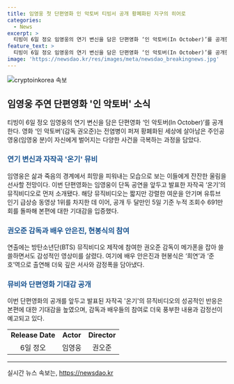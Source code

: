 ```yaml
---
title: 임영웅 첫 단편영화 인 악토버 티빙서 공개 황폐화된 지구의 히어로
categories:
  - News
excerpt: >
  티빙이 6일 정오 임영웅의 연기 변신을 담은 단편영화 ‘인 악토버(In October)’를 공개한다. 영화는 황폐화된 세상에서 살아남은 주인공의 이야기를 그리며, 임영웅의 감정선은 여운을 남길 전망이다. 자작곡 온기의 뮤직비디오로 먼저 소개된 이번 단편영화는 누적 조회수 691만회를 돌파하며 관심을 모으고 있는데, 이는 기대감을 입증한다. 권오준 감독의 연출과 안은진, 현봉식의 출연으로 더욱 깊은 감정을 담아냈다.
feature_text: >
  티빙이 6일 정오 임영웅의 연기 변신을 담은 단편영화 ‘인 악토버(In October)’를 공개한다. 영화는 황폐화된 세상에서 살아남은 주인공의 이야기를 그리며, 임영웅의 감정선은 여운을 남길 전망이다. 자작곡 온기의 뮤직비디오로 먼저 소개된 이번 단편영화는 누적 조회수 691만회를 돌파하며 관심을 모으고 있는데, 이는 기대감을 입증한다. 권오준 감독의 연출과 안은진, 현봉식의 출연으로 더욱 깊은 감정을 담아냈다.
image: 'https://newsdao.kr/res/images/meta/newsdao_breakingnews.jpg'
---
```


<p><img src="https://newsdao.kr/res/images/meta/newsdao_breakingnews.jpg" alt="cryptoinkorea 속보" /></p>

<h2 data-ke-size="size26">임영웅 주연 단편영화 '인 악토버' 소식</h2>

<p data-ke-size="size16">티빙이 6일 정오 임영웅의 연기 변신을 담은 단편영화 ‘인 악토버(In October)’를 공개한다. 영화 ‘인 악토버’(감독 권오준)는 전염병이 퍼져 황폐화된 세상에 살아남은 주인공 영웅(임영웅 분)이 자신에게 벌어지는 다양한 사건을 극복하는 과정을 담았다.</p>

<h3><b><span style="color: #1a5490;">연기 변신과 자작곡 '온기' 뮤비</span></b></h3>

<p data-ke-size="size16">임영웅은 삶과 죽음의 경계에서 희망을 피워내는 모습으로 보는 이들에게 잔잔한 울림을 선사할 전망이다. 이번 단편영화는 임영웅이 단독 공연을 앞두고 발표한 자작곡 ‘온기’의 뮤직비디오로 먼저 소개됐다. 해당 뮤직비디오는 짧지만 강렬한 여운을 안기며 유튜브 인기 급상승 동영상 1위를 차지한 데 이어, 공개 두 달만인 5일 기준 누적 조회수 691만회를 돌파해 본편에 대한 기대감을 입증했다.</p>

<h3><b><span style="color: #1a5490;">권오준 감독과 배우 안은진, 현봉식의 참여</span></b></h3>

<p data-ke-size="size16">연출에는 방탄소년단(BTS) 뮤직비디오 제작에 참여한 권오준 감독이 메가폰을 잡아 쓸쓸하면서도 감성적인 영상미를 살렸다. 여기에 배우 안은진과 현봉식은 ‘희연’과 ‘준호’역으로 출연해 더욱 깊은 서사와 감정폭을 담아냈다.</p>

<h3><b><span style="color: #1a5490;">뮤비와 단편영화 기대감 공개</span></b></h3>

<p data-ke-size="size16">이번 단편영화의 공개를 앞두고 발표된 자작곡 '온기'의 뮤직비디오의 성공적인 반응은 본편에 대한 기대감을 높였으며, 감독과 배우들의 참여로 더욱 풍부한 내용과 감정선이 예고되고 있다.</p>

<table>
<tbody>
<tr>
<td style="text-align: center; height: 17px;"><b>Release Date</b></td>
<td style="text-align: center; height: 17px;"><b>Actor</b></td>
<td style="text-align: center; height: 17px;"><b>Director</b></td>
</tr>
<tr>
<td style="text-align: center; height: 17px;">6일 정오</td>
<td style="text-align: center; height: 17px;">임영웅</td>
<td style="text-align: center; height: 17px;">권오준</td>
</tr>
</tbody>
</table>

<hr>
실시간 뉴스 속보는, <a href="https://newsdao.kr" rel="dofollow">https://newsdao.kr</a>


